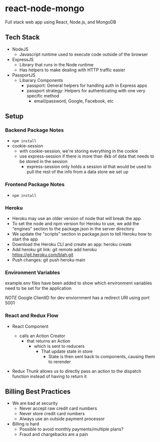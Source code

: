 # react-node-mongo

Full stack web app using React, Node.js, and MongoDB

## Tech Stack

- NodeJS
  - Javascript runtime used to execute code outside of the browser
- ExpressJS
  - Library that runs in the Node runtime
  - Has helpers to make dealing with HTTP traffic easier
- PassportJS
  - Libarary Components
    - passport: General helpers for handling auth in Express apps
    - passport strategy: Helpers for authenticating with one very specific method
      - email/password, Google, Facebook, etc

## Setup

### Backend Package Notes

- `npm install`
- cookie-session
  - with cookie-session, we're storing everything in the cookie
  - use express-session if there is more than 4kb of data that needs to be stored in the session
    - express-session only holds a session id that would be used to pull the rest of the info from a data store we set up

### Frontend Package Notes

- `npm install`

### Heroku

- Heroku may use an older version of node that will break the app
- To set the node and npm version for Heroku to use, we add the "engines" section to the package.json in the server directory
- We update the "scripts" section in package.json to tell Heroku how to start the app
- Download the Heroku CLI and create an app: heroku create
- Add heroku git link: git remote add heroku https://git.heroku.com/blah.git
- Push changes: git push heroku main

### Environment Variables

example.env files have been added to show which environment variables need to be set for the application

_NOTE_ Google ClientID for dev enviornment has a redirect URI using port 5001

### React and Redux Flow

- React Component

  - calls an Action Creator
    - that returns an Action
      - which is sent to reducers
        - That update state in store
          - State is then sent back to components, causing them to rerender

- Redux Thunk allows us to directly pass an action to the dispatch function instead of having to return it

## Billing Best Practices

- We are bad at security
  - Never accept raw credit card numbers
  - Never store credit card numbers
  - Always use an outside payment processor
- Billing is hard
  - Possible to avoid monthly payments/multiple plans?
  - Fraud and chargebacks are a pain
